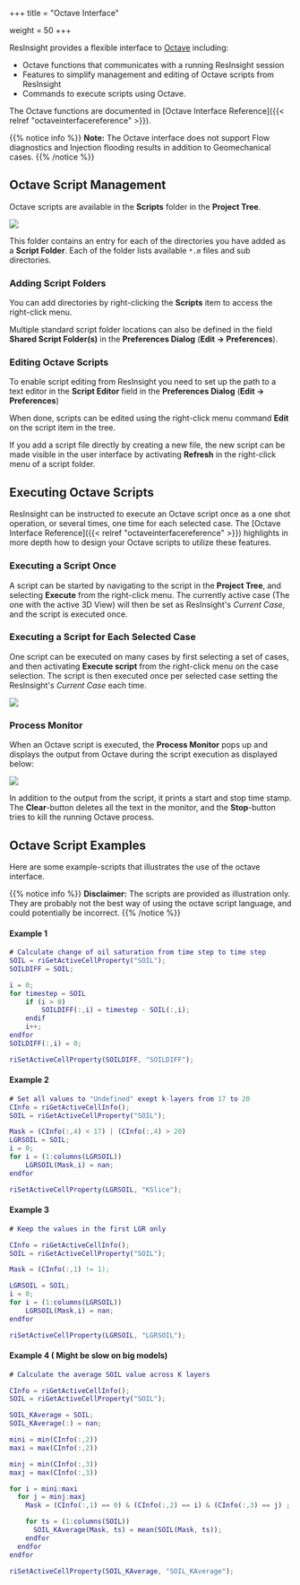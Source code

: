 +++
title = "Octave Interface"

weight = 50
+++

ResInsight provides a flexible interface to [Octave](http://www.gnu.org/software/octave/ "Octave") including:

- Octave functions that communicates with a running ResInsight session
- Features to simplify management and editing of Octave scripts from ResInsight
- Commands to execute scripts using Octave.  

The Octave functions are documented in [Octave Interface Reference]({{< relref "octaveinterfacereference" >}}).

{{% notice info %}} 
<b>Note:</b> The Octave interface does not support Flow diagnostics and Injection flooding results in addition to Geomechanical cases. 
{{% /notice %}}

## Octave Script Management 
Octave scripts are available in the **Scripts** folder in the **Project Tree**. 

![](/images/scripting/OctaveScriptTree.png)

This folder contains an entry for each of the directories you have added as a **Script Folder**. Each of the folder lists available _`*.m`_ files and sub directories.

### Adding Script Folders
You can add directories by right-clicking the **Scripts** item to access the right-click menu.

Multiple standard script folder locations can also be defined in the field **Shared Script Folder(s)** in the **Preferences Dialog** (**Edit -> Preferences**). 

### Editing Octave Scripts 
To enable script editing from ResInsight you need to set up the path to a text editor in the **Script Editor** field in the **Preferences Dialog** (**Edit -> Preferences**) 

When done, scripts can be edited using the right-click menu command **Edit** on the script item in the tree.

If you add a script file directly by creating a new file, the new script can be made visible in the user interface by activating **Refresh** in the right-click menu of a script folder. 

## Executing Octave Scripts

ResInsight can be instructed to execute an Octave script once as a one shot operation, or several times, one time for each selected case. The [Octave Interface Reference]({{< relref "octaveinterfacereference" >}}) highlights in more depth how to design your Octave scripts to utilize these features.

### Executing a Script Once

A script can be started by navigating to the script in the **Project Tree**, and selecting **Execute** from the right-click menu. The currently active case (The one with the active 3D View) will then be set as ResInsight's *Current Case*, and the script is executed once.

### Executing a Script for Each Selected Case

One script can be executed on many cases by first selecting a set of cases, and then activating **Execute script** from the right-click menu on the case selection. The script is then executed once per selected case setting the ResInsight's *Current Case* each time. 

![](/images/scripting/ExecuteOctaveScriptOnSelectedCases.png)

### Process Monitor

When an Octave script is executed, the **Process Monitor** pops up and displays the output from Octave during the script execution as displayed below:

![](/images/scripting/ProcessMonitor.png)

In addition to the output from the script, it prints a start and stop time stamp. The **Clear**-button deletes all the text in the monitor, and the **Stop**-button tries to kill the running Octave process.

## Octave Script Examples

Here are some example-scripts that illustrates the use of the octave interface. 

{{% notice info %}} 
<b>Disclaimer:</b> The scripts are provided as illustration only. They are probably not the best way of using the octave script language, and could potentially be incorrect. 
{{% /notice %}}

#### Example 1

```matlab 
# Calculate change of oil saturation from time step to time step
SOIL = riGetActiveCellProperty("SOIL");
SOILDIFF = SOIL;

i = 0;
for timestep = SOIL
	if (i > 0) 
		SOILDIFF(:,i) = timestep - SOIL(:,i);
	endif
	i++;
endfor
SOILDIFF(:,i) = 0;

riSetActiveCellProperty(SOILDIFF, "SOILDIFF");
```

#### Example 2

```matlab    
# Set all values to "Undefined" exept k-layers from 17 to 20
CInfo = riGetActiveCellInfo();
SOIL = riGetActiveCellProperty("SOIL");

Mask = (CInfo(:,4) < 17) | (CInfo(:,4) > 20)
LGRSOIL = SOIL;
i = 0;
for i = (1:columns(LGRSOIL))
    LGRSOIL(Mask,i) = nan;
endfor

riSetActiveCellProperty(LGRSOIL, "KSlice");
```

#### Example 3

```matlab    
# Keep the values in the first LGR only

CInfo = riGetActiveCellInfo();
SOIL = riGetActiveCellProperty("SOIL");

Mask = (CInfo(:,1) != 1);

LGRSOIL = SOIL;
i = 0;
for i = (1:columns(LGRSOIL))
    LGRSOIL(Mask,i) = nan;
endfor

riSetActiveCellProperty(LGRSOIL, "LGRSOIL");
```  

#### Example 4 ( Might be slow on big models)

```matlab 
# Calculate the average SOIL value across K layers

CInfo = riGetActiveCellInfo();
SOIL = riGetActiveCellProperty("SOIL");

SOIL_KAverage = SOIL;
SOIL_KAverage(:) = nan;

mini = min(CInfo(:,2))
maxi = max(CInfo(:,2))

minj = min(CInfo(:,3))
maxj = max(CInfo(:,3))

for i = mini:maxi
  for j = minj:maxj 
    Mask = (CInfo(:,1) == 0) & (CInfo(:,2) == i) & (CInfo(:,3) == j) ;

    for ts = (1:columns(SOIL)) 
      SOIL_KAverage(Mask, ts) = mean(SOIL(Mask, ts));
    endfor
  endfor
endfor

riSetActiveCellProperty(SOIL_KAverage, "SOIL_KAverage");
```
